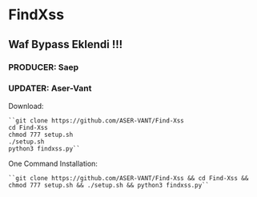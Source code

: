 # FindXss 

## Waf Bypass Eklendi !!!

### PRODUCER: Saep

### UPDATER: Aser-Vant




Download:

	``git clone https://github.com/ASER-VANT/Find-Xss
	cd Find-Xss
	chmod 777 setup.sh
	./setup.sh
	python3 findxss.py``






One Command Installation:

	``git clone https://github.com/ASER-VANT/Find-Xss && cd Find-Xss && chmod 777 setup.sh && ./setup.sh && python3 findxss.py``
